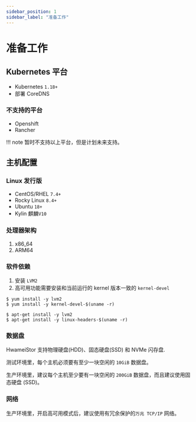 ```yaml
---
sidebar_position: 1
sidebar_label: "准备工作"
---
```


# 准备工作

## Kubernetes 平台

- Kubernetes `1.18+`
- 部署 CoreDNS

### 不支持的平台

- Openshift
- Rancher

!!! note
  暂时不支持以上平台，但是计划未来支持。


## 主机配置

### Linux 发行版

- CentOS/RHEL `7.4+`
- Rocky Linux `8.4+`
- Ubuntu `18+`
- Kylin 麒麟`V10`

### 处理器架构

1. x86_64
1. ARM64

### 软件依赖

1. 安装 `LVM2`
2. 高可用功能需要安装和当前运行的 kernel 版本一致的 `kernel-devel`

```console title="CentOS/RHEL, Rocky 和 Kylin"
$ yum install -y lvm2
$ yum install -y kernel-devel-$(uname -r)
```

```console title="Ubuntu"
$ apt-get install -y lvm2
$ apt-get install -y linux-headers-$(uname -r)
```

### 数据盘

HwameiStor 支持物理硬盘(HDD)、固态硬盘(SSD) 和 NVMe 闪存盘.

测试环境里，每个主机必须要有至少一块空闲的 `10GiB` 数据盘。

生产环境里，建议每个主机至少要有一块空闲的 `200GiB` 数据盘，而且建议使用固态硬盘 (SSD)。

### 网络

生产环境里，开启高可用模式后，建议使用有冗余保护的`万兆 TCP/IP` 网络。
